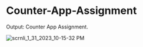 # Counter-App-Assignment
Output: Counter App Assignment.

![scrnli_1_31_2023_10-15-32 PM](https://user-images.githubusercontent.com/79450273/215828830-a49d678e-ebc3-4c0f-a87f-1314cbf67580.gif)


